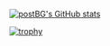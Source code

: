 [![postBG's GitHub stats](https://github-readme-stats.vercel.app/api?username=postBG&theme=transparent&show_icons=true)](https://github.com/postBG)

[![trophy](https://github-profile-trophy.vercel.app/?username=postBG&theme=chalk&row=2&column=5)](https://github.com/postBG)
